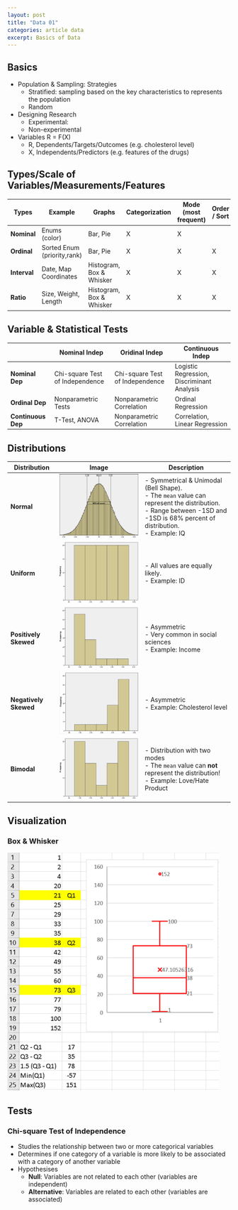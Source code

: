 ```yaml
---
layout: post
title: "Data 01"
categories: article data
excerpt: Basics of Data
---
```


## Basics
- Population & Sampling: Strategies
  - Stratified: sampling based on the key characteristics to represents the population
  - Random
- Designing Research
  - Experimental: 
  - Non-experimental 
- Variables R = F(X)
  - R, Dependents/Targets/Outcomes (e.g. cholesterol level)
  - X, Independents/Predictors (e.g. features of the drugs)


## Types/Scale of Variables/Measurements/Features

Types       | Example                     | Graphs                   | Categorization | Mode (most frequent) | Order / Sort | Median | Add / Subtract | Ratio of Diff | Multiply / Divide | True Zero | Mean
------------|-----------------------------|--------------------------|----------------|----------------------|--------------|--------|----------------|---------------|-------------------|-----------|-----
**Nominal** | Enums (color)               | Bar, Pie                 | X              | X
**Ordinal** | Sorted Enum (priority,rank) | Bar, Pie                 | X              | X                    | X            | X
**Interval**| Date, Map Coordinates       | Histogram, Box & Whisker | X              | X                    | X            | X      | X              | X
**Ratio**   | Size, Weight, Length        | Histogram, Box & Whisker | X              | X                    | X            | X      | X              | X             | X                 | X         | X

## Variable & Statistical Tests

|                  | Nominal Indep | Oridinal Indep | Continuous Indep
-------------------|---------------|----------------|-----------------
**Nominal Dep**    | Chi-square Test of Independence | Chi-square Test of Independence | Logistic Regression, Discriminant Analysis   
**Ordinal Dep**    | Nonparametric Tests | Nonparametric Correlation | Ordinal Regression  
**Continuous Dep** | T-Test, ANOVA | Nonparametric Correlation | Correlation, Linear Regression

## Distributions

Distribution          | Image | Description
----------------------|-------|------------
**Normal**            | ![n](/assets/images/data/dist/normal.png)     | - Symmetrical & Unimodal (Bell Shape).<br/>- The `mean` value can represent the distribution.<br/>- Range between -1SD and -1SD is 68% percent of distribution.<br/>- Example: IQ
**Uniform**           | ![u](/assets/images/data/dist/uniform.png)    | - All values are equally likely.<br/>- Example: ID
**Positively Skewed** | ![s](/assets/images/data/dist/pos-skewed.png) | - Asymmetric<br/>- Very common in social sciences<br/>- Example: Income
**Negatively Skewed** | ![s](/assets/images/data/dist/neg-skewed.png) | - Asymmetric<br/>- Example: Cholesterol level
**Bimodal**           | ![b](/assets/images/data/dist/bimodal.png)    | - Distribution with two modes<br/>- The `mean` value can **not** represent the distribution!<br/>- Example: Love/Hate Product

## Visualization

### Box & Whisker
![bw](/assets/images/data/chart/box-whisker.png)

## Tests

### Chi-square Test of Independence
- Studies the relationship between two or more categorical variables
- Determines if one category of a variable is more likely to be associated with a category of another variable
- Hypothesises
  - **Null**: Variables are not related to each other (variables are independent)
  - **Alternative**: Variables are related to each other (variables are associated)